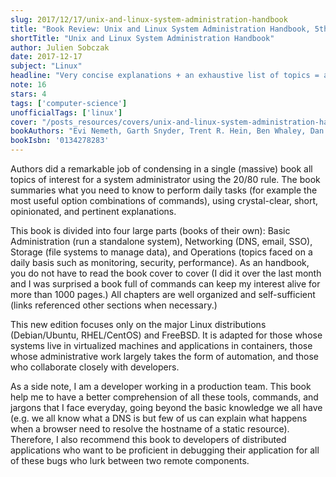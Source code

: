 ```yaml
---
slug: 2017/12/17/unix-and-linux-system-administration-handbook
title: "Book Review: Unix and Linux System Administration Handbook, 5th Edition"
shortTitle: "Unix and Linux System Administration Handbook"
author: Julien Sobczak
date: 2017-12-17
subject: "Linux"
headline: "Very concise explanations + an exhaustive list of topics = a voluminous reference book"
note: 16
stars: 4
tags: ['computer-science']
unofficialTags: ['linux']
cover: "/posts_resources/covers/unix-and-linux-system-administration-handbook.jpg"
bookAuthors: "Evi Nemeth, Garth Snyder,‎ Trent R. Hein,‎ Ben Whaley,‎ Dan Mackin"
bookIsbn: '0134278283'
---
```



Authors did a remarkable job of condensing in a single (massive) book all topics of interest for a system administrator using the 20/80 rule. The book summaries what you need to know to perform daily tasks (for example the most useful option combinations of commands), using crystal-clear, short, opinionated, and pertinent explanations.

This book is divided into four large parts (books of their own): Basic Administration (run a standalone system), Networking (DNS, email, SSO), Storage (file systems to manage data), and Operations (topics faced on a daily basis such as monitoring, security, performance). As an handbook, you do not have to read the book cover to cover (I did it over the last month and I was surprised a book full of commands can keep my interest alive for more than 1000 pages.) All chapters are well organized and self-sufficient (links referenced other sections when necessary.)

This new edition focuses only on the major Linux distributions (Debian/Ubuntu, RHEL/CentOS) and FreeBSD. It is adapted for those whose systems live in virtualized machines and applications in containers, those whose administrative work largely takes the form of automation, and those who collaborate closely with developers.

As a side note, I am a developer working in a production team. This book help me to have a better comprehension of all these tools, commands, and jargons that I face everyday, going beyond the basic knowledge we all have (e.g. we all know what a DNS is but few of us can explain what happens when a browser need to resolve the hostname of a static resource). Therefore, I also recommend this book to developers of distributed applications who want to be proficient in debugging their application for all of these bugs who lurk between two remote components.

